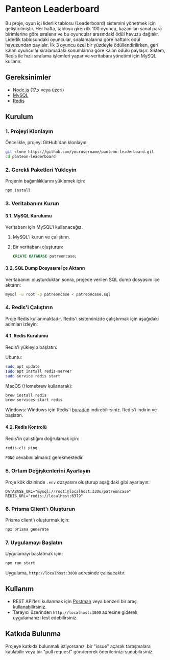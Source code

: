 # Panteon Leaderboard


Bu proje, oyun içi liderlik tablosu (Leaderboard) sistemini yönetmek için geliştirilmiştir. Her hafta, tabloya giren ilk 100 oyuncu, kazanılan sanal para birimlerine göre sıralanır ve bu oyuncular arasındaki ödül havuzu dağıtılır. Liderlik tablosundaki oyuncular, sıralamalarına göre haftalık ödül havuzundan pay alır. İlk 3 oyuncu özel bir yüzdeyle ödüllendirilirken, geri kalan oyuncular sıralamadaki konumlarına göre kalan ödülü paylaşır. Sistem, Redis ile hızlı sıralama işlemleri yapar ve veritabanı yönetimi için MySQL kullanır. 

## Gereksinimler


- [Node.js](https://nodejs.org/) (17.x veya üzeri)
- [MySQL](https://www.mysql.com/)
- [Redis](https://redis.io/)


## Kurulum


### 1. Projeyi Klonlayın


Öncelikle, projeyi GitHub'dan klonlayın:


```bash
git clone https://github.com/yourusername/panteon-leaderboard.git
cd panteon-leaderboard
```


### 2. Gerekli Paketleri Yükleyin


Projenin bağımlılıklarını yüklemek için:


```bash
npm install
```


### 3. Veritabanını Kurun


#### 3.1. MySQL Kurulumu


Veritabanı için MySQL'i kullanacağız.


1. MySQL'i kurun ve çalıştırın.
2. Bir veritabanı oluşturun:


   ```sql
   CREATE DATABASE patreoncase;
   ```


#### 3.2. SQL Dump Dosyasını İçe Aktarın


Veritabanını oluşturduktan sonra, projede verilen SQL dump dosyasını içe aktarın:


```bash
mysql -u root -p patreoncase < patreoncase.sql
```


### 4. Redis'i Çalıştırın


Proje Redis kullanmaktadır. Redis'i sisteminizde çalıştırmak için aşağıdaki adımları izleyin:


#### 4.1. Redis Kurulumu


Redis'i yükleyip başlatın:


Ubuntu:
```bash
sudo apt update
sudo apt install redis-server
sudo service redis start
```


MacOS (Homebrew kullanarak):
```bash
brew install redis
brew services start redis
```


Windows:
Windows için Redis'i [buradan](https://github.com/microsoftarchive/redis/releases) indirebilirsiniz. Redis'i indirin ve başlatın.


#### 4.2. Redis Kontrolü


Redis'in çalıştığını doğrulamak için:


```bash
redis-cli ping
```


`PONG` cevabını almanız gerekmektedir.


### 5. Ortam Değişkenlerini Ayarlayın


Proje kök dizininde `.env` dosyasını oluşturup aşağıdaki gibi ayarlayın:


```env
DATABASE_URL="mysql://root:@localhost:3306/patreoncase"
REDIS_URL="redis://localhost:6379"
```


### 6. Prisma Client'ı Oluşturun


Prisma client'ı oluşturmak için:


```bash
npx prisma generate
```


### 7. Uygulamayı Başlatın


Uygulamayı başlatmak için:


```bash
npm run start
```


Uygulama, `http://localhost:3000` adresinde çalışacaktır.


## Kullanım


- REST API'leri kullanmak için [Postman](https://www.postman.com/) veya benzeri bir araç kullanabilirsiniz.
- Tarayıcı üzerinden `http://localhost:3000` adresine giderek uygulamanızı test edebilirsiniz.


## Katkıda Bulunma


Projeye katkıda bulunmak istiyorsanız, bir "issue" açarak tartışmalara katılabilir veya bir "pull request" göndererek önerilerinizi sunabilirsiniz.
